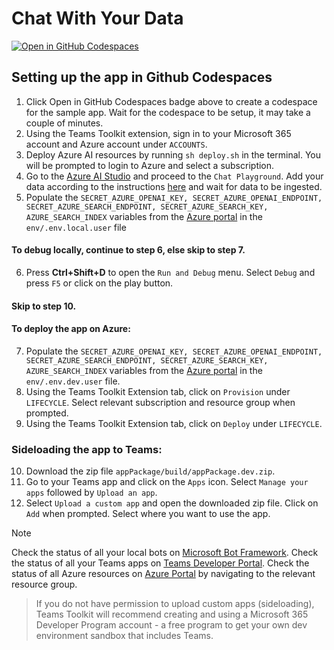 # Chat With Your Data

[![Open in GitHub Codespaces](https://github.com/codespaces/badge.svg)](https://github.com/codespaces/new?hide_repo_select=true&ref=main&repo=820189237&devcontainer_path=.devcontainer%2Fdevcontainer.json&resume=1)

<!-- @import "[TOC]" {cmd="toc" depthFrom=1 depthTo=6 orderedList=false} -->

<!-- code_chunk_output -->

## Setting up the app in Github Codespaces

1. Click Open in GitHub Codespaces badge above to create a codespace for the sample app. Wait for the codespace to be setup, it may take a couple of minutes.
2. Using the Teams Toolkit extension, sign in to your Microsoft 365 account and Azure account under ```ACCOUNTS```.
3. Deploy Azure AI resources by running ```sh deploy.sh``` in the terminal. You will be prompted to login to Azure and select a subscription.
4. Go to the [Azure AI Studio](https://oai.azure.com/portal) and proceed to the ```Chat Playground```. Add your data according to the instructions [here](https://learn.microsoft.com/en-us/azure/ai-services/openai/concepts/use-your-data?tabs=ai-search) and wait for data to be ingested. 
5. Populate the ```SECRET_AZURE_OPENAI_KEY, SECRET_AZURE_OPENAI_ENDPOINT, SECRET_AZURE_SEARCH_ENDPOINT, SECRET_AZURE_SEARCH_KEY, AZURE_SEARCH_INDEX``` variables from the [Azure portal](https://ms.portal.azure.com/) in the ```env/.env.local.user``` file
   
#### To debug locally, continue to step 6, else skip to step 7.
6. Press **Ctrl+Shift+D** to open the ```Run and Debug``` menu. Select ```Debug``` and press ```F5``` or click on the play button.
#### Skip to step 10.

#### To deploy the app on Azure:
7. Populate the ```SECRET_AZURE_OPENAI_KEY, SECRET_AZURE_OPENAI_ENDPOINT, SECRET_AZURE_SEARCH_ENDPOINT, SECRET_AZURE_SEARCH_KEY, AZURE_SEARCH_INDEX``` variables from the [Azure portal](https://ms.portal.azure.com/) in the ```env/.env.dev.user``` file.
8. Using the Teams Toolkit Extension tab, click on ```Provision``` under ```LIFECYCLE```. Select relevant subscription and resource group when prompted.
9. Using the Teams Toolkit Extension tab, click on ```Deploy``` under ```LIFECYCLE```.

### Sideloading the app to Teams:
10. Download the zip file ```appPackage/build/appPackage.dev.zip```.
11. Go to your Teams app and click on the ```Apps``` icon. Select ```Manage your apps``` followed by ```Upload an app```.
12. Select ```Upload a custom app``` and open the downloaded zip file. Click on ```Add``` when prompted. Select where you want to use the app.

>[!Note]
> Check the status of all your local bots on [Microsoft Bot Framework](https://dev.botframework.com/bots).
> Check the status of all your Teams apps on [Teams Developer Portal](https://dev.teams.microsoft.com/apps).
> Check the status of all Azure resources on [Azure Portal](https://portal.azure.com/#home) by navigating to the relevant resource group.

> If you do not have permission to upload custom apps (sideloading), Teams Toolkit will recommend creating and using a Microsoft 365 Developer Program account - a free program to get your own dev environment sandbox that includes Teams.
